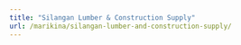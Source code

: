 ```yaml
---
title: "Silangan Lumber & Construction Supply"
url: /marikina/silangan-lumber-and-construction-supply/
---
```

